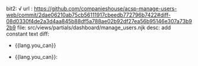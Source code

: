 bit2: √
url : https://github.com/companieshouse/acsp-manage-users-web/commit/2dae06210ab75cb56111917cbeedb772796b7422#diff-08d0330f4de2a3d4aa845b88df5a788ae02b92df27ea56b95146e307a73b92b9
file: src/views/partials/dashboard/manage_users.njk
desc: add constant text
diff: 
-  {{lang.you_can}}
+  {{lang.you_can}}:
